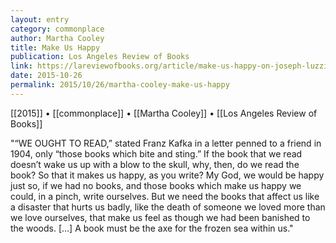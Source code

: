 ```yaml
---
layout: entry
category: commonplace
author: Martha Cooley
title: Make Us Happy
publication: Los Angeles Review of Books
link: https://lareviewofbooks.org/article/make-us-happy-on-joseph-luzzis-in-a-dark-wood/
date: 2015-10-26
permalink: 2015/10/26/martha-cooley-make-us-happy
---
```


[[2015]] • [[commonplace]] • [[Martha Cooley]] • [[Los Angeles Review of Books]]

"“WE OUGHT TO READ,” stated Franz Kafka in a letter penned to a friend in 1904, only “those books which bite and sting.” If the book that we read doesn’t wake us up with a blow to the skull, why, then, do we read the book? So that it makes us happy, as you write? My God, we would be happy just so, if we had no books, and those books which make us happy we could, in a pinch, write ourselves. But we need the books that affect us like a disaster that hurts us badly, like the death of someone we loved more than we love ourselves, that make us feel as though we had been banished to the woods. […] A book must be the axe for the frozen sea within us."
 
 
